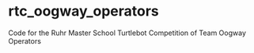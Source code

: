 # rtc_oogway_operators
Code for the Ruhr Master School Turtlebot Competition of Team Oogway Operators
